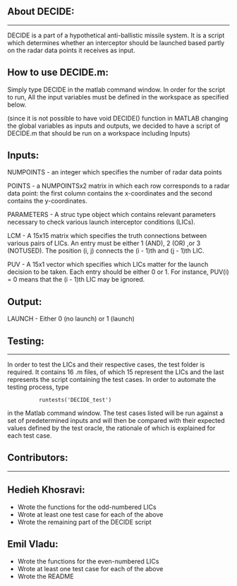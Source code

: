 About DECIDE:
---------------------------------
---------------------------------

DECIDE is a part of a hypothetical anti-ballistic missile system. 
It is a script which determines whether an interceptor should be 
launched based partly on the radar data points it receives as input.

How to use DECIDE.m:
---------------------------------

Simply type DECIDE in the matlab command window. In order for the
script to run, All the input variables must be defined in the workspace as specified below.

(since it is not possible to have void DECIDE() function in MATLAB changing the global variables as inputs and outputs,
  we decided to have a script of DECIDE.m that should be run on a workspace including Inputs) 


Inputs:
---------------------------------

NUMPOINTS   -   an integer which specifies the number of radar data points

POINTS      -   a NUMPOINTSx2 matrix in which each row corresponds to a 
                radar data point: the first column contains the x-coordinates 
                and the second contains the y-coordinates.

PARAMETERS  -   A struc type object which contains relevant parameters
                necessary to check various launch interceptor conditions (LICs).

LCM         -   A 15x15 matrix which specifies the truth connections between
                various pairs of LICs. An entry must be either 1 (AND), 2 (OR) ,or 
                3 (NOTUSED). The position (i, j) connects the (i - 1)th and
                (j - 1)th LIC.

PUV         -   A 15x1 vector which specifies which LICs matter for the launch
                decision to be taken. Each entry should be either 0 or 1. For 
                instance, PUV(i) = 0 means that the (i - 1)th LIC may be ignored.
      
Output:
--------------------------------

LAUNCH      -   Either 0 (no launch) or 1 (launch)


Testing:
---------------------------------
---------------------------------
In order to test the LICs and their respective cases, the test folder is required.
It contains 16 .m files, of which 15 represent the LICs and the last represents
the script containing the test cases. In order to automate the testing process, type

              runtests('DECIDE_test')

in the Matlab command window. The test cases listed will be run against a set of
predetermined inputs and will then be compared with their expected values defined
by the test oracle, the rationale of which is explained for each test case.

Contributors:
---------------------------------
---------------------------------
Hedieh Khosravi:
---------------------------------
- Wrote the functions for the odd-numbered LICs
- Wrote at least one test case for each of the above
- Wrote the remaining part of the DECIDE script

Emil Vladu:
---------------------------------
- Wrote the functions for the even-numbered LICs
- Wrote at least one test case for each of the above
- Wrote the README
